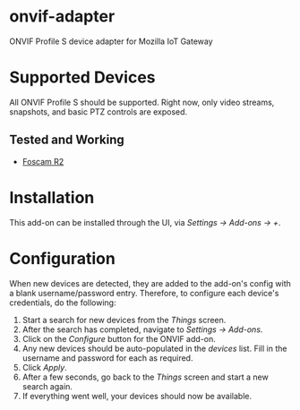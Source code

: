 # onvif-adapter

ONVIF Profile S device adapter for Mozilla IoT Gateway

# Supported Devices

All ONVIF Profile S should be supported. Right now, only video streams, snapshots, and basic PTZ controls are exposed.

## Tested and Working

* [Foscam R2](https://www.foscam.com/R2.html)

# Installation

This add-on can be installed through the UI, via _Settings -> Add-ons -> +_.

# Configuration

When new devices are detected, they are added to the add-on's config with a blank username/password entry. Therefore, to configure each device's credentials, do the following:

1. Start a search for new devices from the _Things_ screen.
2. After the search has completed, navigate to _Settings -> Add-ons_.
3. Click on the _Configure_ button for the ONVIF add-on.
4. Any new devices should be auto-populated in the _devices_ list. Fill in the username and password for each as required.
5. Click _Apply_.
6. After a few seconds, go back to the _Things_ screen and start a new search again.
7. If everything went well, your devices should now be available.
